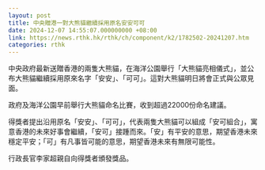 ```yaml
---
layout: post
title: 中央贈港一對大熊貓繼續採用原名安安可可
date: 2024-12-07 14:55:07.000000000 +08:00
link: https://news.rthk.hk/rthk/ch/component/k2/1782502-20241207.htm
categories: rthk
---
```


中央政府最新送贈香港的兩隻大熊貓，在海洋公園舉行「大熊貓亮相儀式」，並公布大熊貓繼續採用原來名字「安安」、「可可」。這對大熊貓明日將會正式與公眾見面。

政府及海洋公園早前舉行大熊貓命名比賽，收到超過22000份命名建議。

得獎者提出沿用原名「安安」、「可可」，代表兩隻大熊貓可以組成「安可組合」，寓意香港的未來好事會繼續，「安可」接踵而來。「安」有平安的意思，期望香港未來穩定平安；「可」有凡事皆可能的意思，期望香港未來有無限可能性。

行政長官李家超親自向得獎者頒發獎品。
